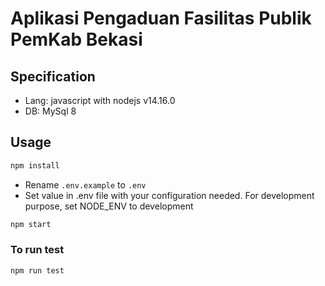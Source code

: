 # Aplikasi Pengaduan Fasilitas Publik PemKab Bekasi

## Specification

- Lang: javascript with nodejs v14.16.0
- DB: MySql 8

## Usage

```bash
npm install
```

- Rename `.env.example` to `.env`
- Set value in .env file with your configuration needed. For development purpose, set NODE_ENV to development

```bash
npm start
```

### To run test

```bash
npm run test
```
